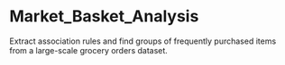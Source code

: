 # Market_Basket_Analysis
Extract association rules and find groups of frequently purchased items from a large-scale grocery orders dataset.

